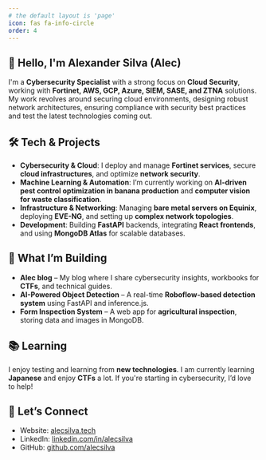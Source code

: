 ```yaml
---
# the default layout is 'page'
icon: fas fa-info-circle
order: 4
---
```


## 👋 Hello, I'm Alexander Silva (Alec)

I'm a **Cybersecurity Specialist** with a strong focus on **Cloud Security**, working with **Fortinet, AWS, GCP, Azure, SIEM, SASE, and ZTNA** solutions. My work revolves around securing cloud environments, designing robust network architectures, ensuring compliance with security best practices and test the latest technologies coming out.

## 🛠️ Tech & Projects
- **Cybersecurity & Cloud**: I deploy and manage **Fortinet services**, secure **cloud infrastructures**, and optimize **network security**.
- **Machine Learning & Automation**: I’m currently working on **AI-driven pest control optimization in banana production** and **computer vision for waste classification**.
- **Infrastructure & Networking**: Managing **bare metal servers on Equinix**, deploying **EVE-NG**, and setting up **complex network topologies**.
- **Development**: Building **FastAPI** backends, integrating **React frontends**, and using **MongoDB Atlas** for scalable databases.

## 🚀 What I’m Building
- **Alec blog** – My blog where I share cybersecurity insights, workbooks for **CTFs**, and technical guides.
- **AI-Powered Object Detection** – A real-time **Roboflow-based detection system** using FastAPI and inference.js.
- **Form Inspection System** – A web app for **agricultural inspection**, storing data and images in MongoDB.

## 📚 Learning 
I enjoy testing and learning from **new technologies**. I am currently learning **Japanese** and enjoy **CTFs** a lot. If you're starting in cybersecurity, I’d love to help!

## 📌 Let’s Connect
- Website: [alecsilva.tech](https://alecsilva.tech)
- LinkedIn: [linkedin.com/in/alecsilva](https://linkedin.com/in/alecsilvag)
- GitHub: [github.com/alecsilva](https://github.com/alecsilva)

